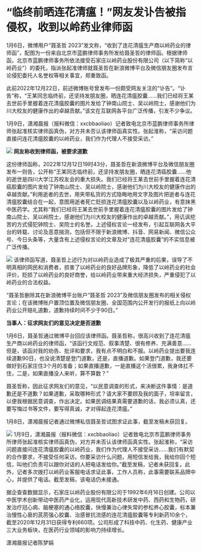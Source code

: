 # “临终前晒连花清瘟！”网友发讣告被指侵权，收到以岭药业律师函

1月6日，微博用户“聂圣哲
2023”发文称，“收到了连花清瘟生产商以岭药业的律师函”，配图为一份来自北京市蓝鹏律师事务所发给聂圣哲的律师函。根据律师函，北京市蓝鹏律师事务所依法接受石家庄以岭药业股份有限公司（以下简称“以岭药业”）的委托，指派张起准律师就聂圣哲在新浪微博平台及微信朋友圈发布言论侵犯委托人名誉权等相关事宜，郑重致函。

此前2022年12月22日，前述微博账号曾发布一份颇受网友关注的“讣告”。“讣告”称，“王某同志临终前，还坚持发朋友圈，晒连花清瘟胶囊……我们已经将王某去世前手里握着连花清瘟胶囊的图片发给了钟南山院士、吴以岭院士，感谢他们为川大校友的健康作出的卓越贡献。”该文在互联网各平台广泛传播，引发不少争议。

1月9日，潇湘晨报（报料微信：xxcbbaoliao）记者致电北京市蓝鹏律师事务所律师张起准核实律师函真伪，对方并未否认该律师函真实性。张起淮称，“采访问题直接问连花清瘟胶囊的以岭药业，我们作为代理人不接受采访。”

![](https://inews.gtimg.com/newsapp_bt/0/15604022414/1000)
**网友称收到律师函，被要求道歉**

这份律师函称，2022年12月12日19时43分，聂圣哲在新浪微博平台及微信朋友圈发布一则告，公开称“王某同志临终前，还坚持发朋友圈，晒连花清癌胶囊......他的逝世是四川大学江苏校友会的重大损失。我们已经将王某去世前手里握着连花清癌胶囊的图片发给了钟南山院士、吴以岭院士，感谢他们为川大校友的健康作出的卓越贡献。”利用逝者的去世，用夹带私货的方式隐晦地用文字及图片把逝者与连花清瘟胶囊结合在一起，意图用逝者死亡贬损连花清瘟胶囊以及以岭药业，有意抹黑中医药学。尤其称“我们已经将王某去世前手里握着连花清瘟胶囊的图片发给了钟南山院士、吴以岭院士，感谢他们为川大校友的健康作出的卓越贡献。”，用讥讽挖苦的方式侵犯钟院士、吴院士的名誉。上述侵权言论一经发布，引起互联网各大平台的转载、讨论及恶意揣测，包括但不限于新浪微博、抖音、网易新闻、微信公众号、今日头条等，大量含有上述侵权言论的文章及对“连花清瘟胶囊”的不实信息被广泛传播。

![](https://inews.gtimg.com/newsapp_bt/0/15604022447/1000)
该律师函写道，聂圣哲上述行为对以岭药业造成了极其严重的后果，误导了不明真相的网民和消费者，损害了以岭药业的良好品牌形象，降低了以岭药业的社会评价，贬损了以岭药业的良好商誉，给以岭药业带来重大经济损失，严重侵犯了以岭药业的合法权益。

“聂圣哲删除其在新浪微博平台账户“聂圣哲
2023”及微信朋友圈发布的相关侵权言论；在该微博账户置顶位置及微信朋友圈、全国范围内公开发行的报纸上向以岭药业公开赔礼道歉，道歉持续时间不少于90日。”

**当事人：征求网友们的意见决定是否道歉**

1月6日，聂圣哲通过微博平台回应该律师函。聂圣哲称，很高兴收到了连花清瘟生产商以岭药业的律师函，“该函行文规范、叙事清楚、很有修养、充满善意……但是，该函对我的劝告、批评和要求，我有点不明白和不服。以岭药业提出要我连续道歉90日，也没说清楚是登门道歉，还是，直播道歉。如果登门道歉，我还要做好到石家庄住3个月的准备；如果直播道歉，一是直播这个活很累，我身体扛不住，二是，如果直播没人来听，算不算数？”

聂圣哲称，因此征求网友们的意见，“以民意调查的形式，来决断这件事情：是道歉还是不道歉？如果道歉，采取哪种形式？请大家不要顾及我的面子，坦率留言，以便我根据民意调查，作出决定。如果民调结果真需要道歉的话，我必须认真，还要写悔过书等文件，要写得真诚，才对得起连花清瘟。”

1月8日，潇湘晨报记者通过微博私信聂圣哲试图求证此事，截至发稿未获回复。

![](https://inews.gtimg.com/newsapp_bt/0/15604022456/1000)
1月9日，潇湘晨报（报料微信：xxcbbaoliao）记者致电北京市蓝鹏律师事务所律师张起准核实律师函真伪，对方并未否认该律师函真实性。张起淮称，“采访问题直接问连花清瘟胶囊的以岭药业，我们作为代理人不接受采访……我们有默契的合作要求，不接受任何采访。你要采访什么问题，用短信发给我，我给你回个短信，叫他们负责可以跟你对话的人把电话发给你。”截至发稿，记者未获回复。此外，记者多次拨打以岭药业客服电话求证此事，工作人员称，此事需要联系品牌中心，并提供了电话。截至发稿，该电话仍未接通。

据企查查数据显示，石家庄以岭药业股份有限公司于1992年6月16日创建。公司以中医学术创新带动中医药产业化，运用现代高新技术研发中药、西药和生物药，研发治疗冠心病、脑梗塞的通心络胶囊，快慢兼治心律失常的参松养心胶囊，标本兼治慢性心衰的芪苈强心胶囊、治感冒抗流感的连花清瘟胶囊等专利新药10余个，截至2020年12月31日获得专利660项。公司形成了科技中药、化生药、健康产业三大业务板块，在医药行业领域的影响力持续增长。

潇湘晨报记者陈梦娟

